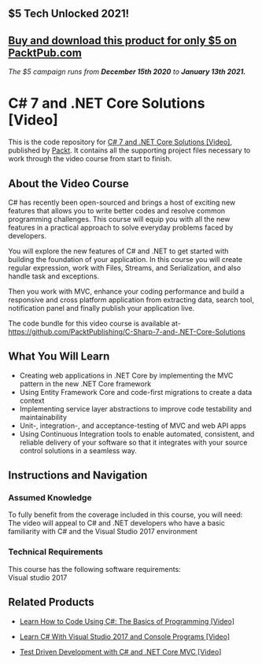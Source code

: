## $5 Tech Unlocked 2021!
[Buy and download this product for only $5 on PacktPub.com](https://www.packtpub.com/)
-----
*The $5 campaign         runs from __December 15th 2020__ to __January 13th 2021.__*

# C# 7 and .NET Core Solutions [Video]
This is the code repository for [C# 7 and .NET Core Solutions [Video]](https://www.packtpub.com/application-development/c-7-and-net-core-solutions-video?utm_source=github&utm_medium=repository&utm_campaign=9781789341294), published by [Packt](https://www.packtpub.com/?utm_source=github). It contains all the supporting project files necessary to work through the video course from start to finish.
## About the Video Course
C# has recently been open-sourced and brings a host of exciting new features that allows you to write better codes and resolve common programming challenges. This course will equip you with all the new features in a practical approach to solve everyday problems faced by developers.

You will explore the new features of C# and .NET to get started with building the foundation of your application. In this course you will create regular expression, work with Files, Streams, and Serialization, and also handle task and exceptions.

Then you work with MVC, enhance your coding performance and build a responsive and cross platform application from extracting data, search tool, notification panel and finally publish your application live.

The code bundle for this video course is available at- https://github.com/PacktPublishing/C-Sharp-7-and-.NET-Core-Solutions



<H2>What You Will Learn</H2>
<DIV class=book-info-will-learn-text>
<UL>
<LI><SPAN id=what_you_will_learn_c class=sugar_field>Creating web applications in .NET Core by implementing the MVC pattern in the new .NET Core framework</SPAN> 
<LI><SPAN id=what_you_will_learn_c class=sugar_field>Using Entity Framework Core and code-first migrations to create a data context</SPAN> 
<LI><SPAN id=what_you_will_learn_c class=sugar_field>Implementing service layer abstractions to improve code testability and maintainability</SPAN> 
<LI><SPAN id=what_you_will_learn_c class=sugar_field>Unit-, integration-, and acceptance-testing of MVC and web API apps</SPAN> 
<LI><SPAN id=what_you_will_learn_c class=sugar_field>Using Continuous Integration tools to enable automated, consistent, and reliable delivery of your software so that it integrates with your source control solutions in a seamless way.</SPAN> </LI></UL></DIV>

## Instructions and Navigation
### Assumed Knowledge
To fully benefit from the coverage included in this course, you will need:<br/>
The video will appeal to C# and .NET developers who have a basic familiarity with C# and the Visual Studio 2017 environment
### Technical Requirements
This course has the following software requirements:<br/>
Visual studio 2017

## Related Products
* [Learn How to Code Using C#: The Basics of Programming [Video]](https://www.packtpub.com/application-development/learn-how-code-using-c-basics-programming-video?utm_source=github&utm_medium=repository&utm_campaign=9781789537628)

* [Learn C# With Visual Studio 2017 and Console Programs [Video]](https://www.packtpub.com/application-development/learn-c-visual-studio-2017-and-console-programs-video?utm_source=github&utm_medium=repository&utm_campaign=9781789539004)

* [Test Driven Development with C# and .NET Core MVC [Video]](https://www.packtpub.com/application-development/test-driven-development-c-and-net-core-mvc-video?utm_source=github&utm_medium=repository&utm_campaign=9781788391238)

